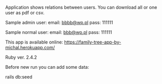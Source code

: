 Application shows relations between users.
You can download all or one user as pdf or csv.

Sample admin user:
	email: bbbb@wp.pl
	pass: 111111

Sample normal user:
	email: bbb@wp.pl
	pass: 111111

This app is available online:
https://family-tree-app-by-michal.herokuapp.com/

Ruby ver. 2.4.2

Before new run you can add some data:

rails db:seed

